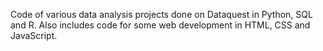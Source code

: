 Code of various data analysis projects done on Dataquest in Python, SQL and R. Also includes code for some web development in HTML, CSS and JavaScript.
